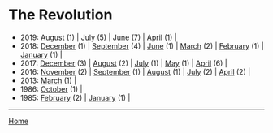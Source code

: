 # The Revolution

  * 2019: 
      [August](./the-revolution-2019-08.md) (1) | 
      [July](./the-revolution-2019-07.md) (5) | 
      [June](./the-revolution-2019-06.md) (7) | 
      [April](./the-revolution-2019-04.md) (1) | 
  * 2018: 
      [December](./the-revolution-2018-12.md) (1) | 
      [September](./the-revolution-2018-09.md) (4) | 
      [June](./the-revolution-2018-06.md) (1) | 
      [March](./the-revolution-2018-03.md) (2) | 
      [February](./the-revolution-2018-02.md) (1) | 
      [January](./the-revolution-2018-01.md) (1) | 
  * 2017: 
      [December](./the-revolution-2017-12.md) (3) | 
      [August](./the-revolution-2017-08.md) (2) | 
      [July](./the-revolution-2017-07.md) (1) | 
      [May](./the-revolution-2017-05.md) (1) | 
      [April](./the-revolution-2017-04.md) (6) | 
  * 2016: 
      [November](./the-revolution-2016-11.md) (2) | 
      [September](./the-revolution-2016-09.md) (1) | 
      [August](./the-revolution-2016-08.md) (1) | 
      [July](./the-revolution-2016-07.md) (2) | 
      [April](./the-revolution-2016-04.md) (2) | 
  * 2013: 
      [March](./the-revolution-2013-03.md) (1) | 
  * 1986: 
      [October](./the-revolution-1986-10.md) (1) | 
  * 1985: 
      [February](./the-revolution-1985-02.md) (2) | 
      [January](./the-revolution-1985-01.md) (1) | 

----

[Home](../)
